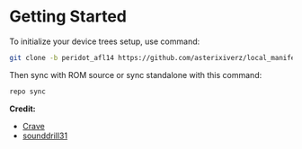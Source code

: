 # Getting Started
To initialize your device trees setup, use command:

```bash
git clone -b peridot_afl14 https://github.com/asterixiverz/local_manifests.git .repo/local_manifests
```

Then sync with ROM source or sync standalone with this command:
```bash
repo sync
```

**Credit:**
- [Crave](https://foss.crave.io)
- [sounddrill31](https://github.com/sounddrill31)
